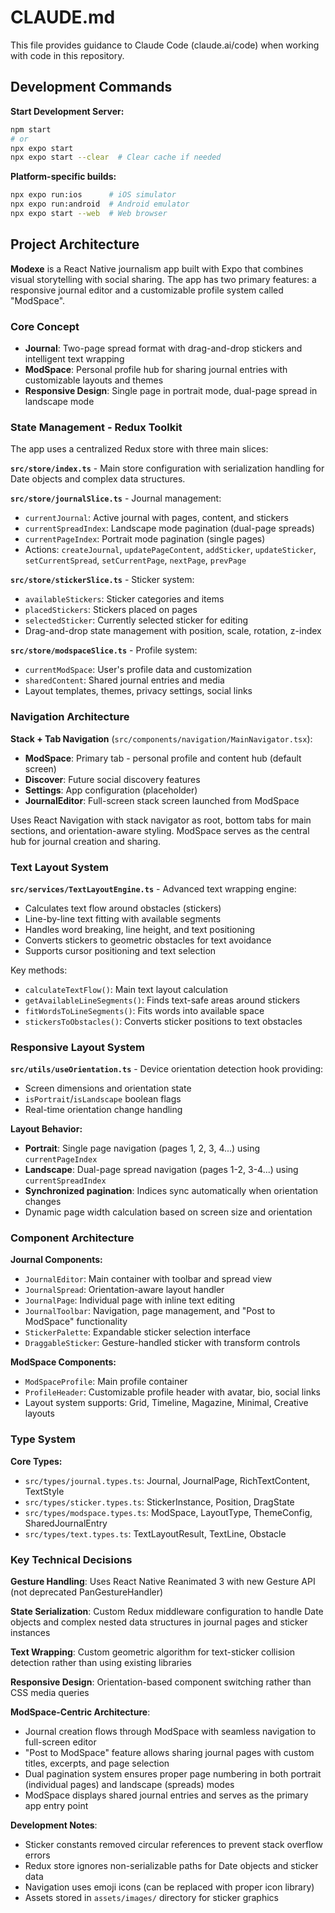 # CLAUDE.md

This file provides guidance to Claude Code (claude.ai/code) when working with code in this repository.

## Development Commands

**Start Development Server:**
```bash
npm start
# or
npx expo start
npx expo start --clear  # Clear cache if needed
```

**Platform-specific builds:**
```bash
npx expo run:ios      # iOS simulator
npx expo run:android  # Android emulator  
npx expo start --web  # Web browser
```

## Project Architecture

**Modexe** is a React Native journalism app built with Expo that combines visual storytelling with social sharing. The app has two primary features: a responsive journal editor and a customizable profile system called "ModSpace".

### Core Concept
- **Journal**: Two-page spread format with drag-and-drop stickers and intelligent text wrapping
- **ModSpace**: Personal profile hub for sharing journal entries with customizable layouts and themes
- **Responsive Design**: Single page in portrait mode, dual-page spread in landscape mode

### State Management - Redux Toolkit

The app uses a centralized Redux store with three main slices:

**`src/store/index.ts`** - Main store configuration with serialization handling for Date objects and complex data structures.

**`src/store/journalSlice.ts`** - Journal management:
- `currentJournal`: Active journal with pages, content, and stickers
- `currentSpreadIndex`: Landscape mode pagination (dual-page spreads)
- `currentPageIndex`: Portrait mode pagination (single pages)
- Actions: `createJournal`, `updatePageContent`, `addSticker`, `updateSticker`, `setCurrentSpread`, `setCurrentPage`, `nextPage`, `prevPage`

**`src/store/stickerSlice.ts`** - Sticker system:
- `availableStickers`: Sticker categories and items
- `placedStickers`: Stickers placed on pages  
- `selectedSticker`: Currently selected sticker for editing
- Drag-and-drop state management with position, scale, rotation, z-index

**`src/store/modspaceSlice.ts`** - Profile system:
- `currentModSpace`: User's profile data and customization
- `sharedContent`: Shared journal entries and media
- Layout templates, themes, privacy settings, social links

### Navigation Architecture

**Stack + Tab Navigation** (`src/components/navigation/MainNavigator.tsx`):
- **ModSpace**: Primary tab - personal profile and content hub (default screen)
- **Discover**: Future social discovery features
- **Settings**: App configuration (placeholder)
- **JournalEditor**: Full-screen stack screen launched from ModSpace

Uses React Navigation with stack navigator as root, bottom tabs for main sections, and orientation-aware styling. ModSpace serves as the central hub for journal creation and sharing.

### Text Layout System

**`src/services/TextLayoutEngine.ts`** - Advanced text wrapping engine:
- Calculates text flow around obstacles (stickers)
- Line-by-line text fitting with available segments
- Handles word breaking, line height, and text positioning
- Converts stickers to geometric obstacles for text avoidance
- Supports cursor positioning and text selection

Key methods:
- `calculateTextFlow()`: Main text layout calculation
- `getAvailableLineSegments()`: Finds text-safe areas around stickers  
- `fitWordsToLineSegments()`: Fits words into available space
- `stickersToObstacles()`: Converts sticker positions to text obstacles

### Responsive Layout System

**`src/utils/useOrientation.ts`** - Device orientation detection hook providing:
- Screen dimensions and orientation state
- `isPortrait`/`isLandscape` boolean flags
- Real-time orientation change handling

**Layout Behavior:**
- **Portrait**: Single page navigation (pages 1, 2, 3, 4...) using `currentPageIndex`
- **Landscape**: Dual-page spread navigation (pages 1-2, 3-4...) using `currentSpreadIndex`
- **Synchronized pagination**: Indices sync automatically when orientation changes
- Dynamic page width calculation based on screen size and orientation

### Component Architecture

**Journal Components:**
- `JournalEditor`: Main container with toolbar and spread view
- `JournalSpread`: Orientation-aware layout handler  
- `JournalPage`: Individual page with inline text editing
- `JournalToolbar`: Navigation, page management, and "Post to ModSpace" functionality
- `StickerPalette`: Expandable sticker selection interface
- `DraggableSticker`: Gesture-handled sticker with transform controls

**ModSpace Components:**
- `ModSpaceProfile`: Main profile container
- `ProfileHeader`: Customizable profile header with avatar, bio, social links
- Layout system supports: Grid, Timeline, Magazine, Minimal, Creative layouts

### Type System

**Core Types:**
- `src/types/journal.types.ts`: Journal, JournalPage, RichTextContent, TextStyle
- `src/types/sticker.types.ts`: StickerInstance, Position, DragState  
- `src/types/modspace.types.ts`: ModSpace, LayoutType, ThemeConfig, SharedJournalEntry
- `src/types/text.types.ts`: TextLayoutResult, TextLine, Obstacle

### Key Technical Decisions

**Gesture Handling**: Uses React Native Reanimated 3 with new Gesture API (not deprecated PanGestureHandler)

**State Serialization**: Custom Redux middleware configuration to handle Date objects and complex nested data structures in journal pages and sticker instances

**Text Wrapping**: Custom geometric algorithm for text-sticker collision detection rather than using existing libraries

**Responsive Design**: Orientation-based component switching rather than CSS media queries

**ModSpace-Centric Architecture**: 
- Journal creation flows through ModSpace with seamless navigation to full-screen editor
- "Post to ModSpace" feature allows sharing journal pages with custom titles, excerpts, and page selection
- Dual pagination system ensures proper page numbering in both portrait (individual pages) and landscape (spreads) modes
- ModSpace displays shared journal entries and serves as the primary app entry point

**Development Notes**:
- Sticker constants removed circular references to prevent stack overflow errors
- Redux store ignores non-serializable paths for Date objects and sticker data
- Navigation uses emoji icons (can be replaced with proper icon library)
- Assets stored in `assets/images/` directory for sticker graphics